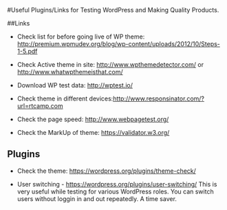 #Useful Plugins/Links for Testing WordPress and Making Quality Products.

##Links
- Check list for before going live of WP theme: http://premium.wpmudev.org/blog/wp-content/uploads/2012/10/Steps-1-5.pdf

- Check Active theme in site: http://www.wpthemedetector.com/ or http://www.whatwpthemeisthat.com/

- Download WP test data: http://wptest.io/

- Check theme in different devices:http://www.responsinator.com/?url=rtcamp.com

- Check the page speed: http://www.webpagetest.org/

- Check the MarkUp of theme: https://validator.w3.org/


## Plugins

- Check the theme: https://wordpress.org/plugins/theme-check/

- User switching - https://wordpress.org/plugins/user-switching/
This is very useful while testing for various WordPress roles. You can switch users without loggin in and out repeatedly. A time saver.
